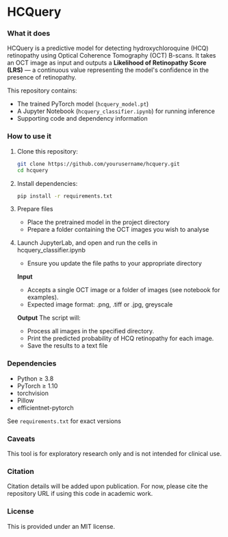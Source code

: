 # HCQuery

### What it does

HCQuery is a predictive model for detecting hydroxychloroquine (HCQ) retinopathy using Optical Coherence Tomography (OCT) B-scans. It takes an OCT image as input and outputs a **Likelihood of Retinopathy Score (LRS)** — a continuous value representing the model's confidence in the presence of retinopathy.

This repository contains:
- The trained PyTorch model (`hcquery_model.pt`)
- A Jupyter Notebook (`hcquery_classifier.ipynb`) for running inference
- Supporting code and dependency information

### How to use it

1. Clone this repository:
   ```bash
   git clone https://github.com/yourusername/hcquery.git
   cd hcquery

2. Install dependencies:
    ```bash
    pip install -r requirements.txt

3. Prepare files
   - Place the pretrained model in the project directory 
   - Prepare a folder containing the OCT images you wish to analyse

4. Launch JupyterLab, and open and run the cells in hcquery_classifier.ipynb
   - Ensure you update the file paths to your appropriate directory
   
   **Input**
   - Accepts a single OCT image or a folder of images (see notebook for examples).
   - Expected image format: .png, .tiff or .jpg, greyscale
   
   **Output**
   The script will:
   - Process all images in the specified directory.
   - Print the predicted probability of HCQ retinopathy for each image.
   - Save the results to a text file
 
 ### Dependencies
 
 - Python ≥ 3.8
 - PyTorch ≥ 1.10
 - torchvision
 - Pillow
 - efficientnet-pytorch
 
 See `requirements.txt` for exact versions
 
 ### Caveats

 This tool is for exploratory research only and is not intended for clinical use.
 
 ### Citation
 
 Citation details will be added upon publication. For now, please cite the repository URL if using this code in academic work.

 ### License

 This is provided under an MIT license.
